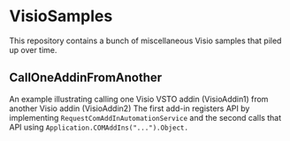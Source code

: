 # VisioSamples

This repository contains a bunch of miscellaneous Visio samples that piled up over time.

## CallOneAddinFromAnother
An example illustrating calling one Visio VSTO addin (VisioAddin1) from another Visio addin (VisioAddin2)
The first add-in registers API by implementing `RequestComAddInAutomationService` and the second calls that API using `Application.COMAddIns("...").Object.`
